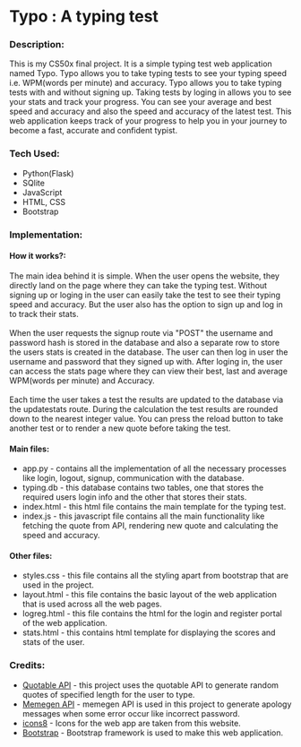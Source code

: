 # Typo : A typing test

### Description:
This is my CS50x final project. It is a simple typing test web application named Typo. Typo allows you to take typing tests to see your typing speed i.e. WPM(words per minute) and accuracy. Typo allows you to take typing tests with and without signing up. Taking tests by loging in allows you to see your stats and track your progress. You can see your average and best speed and accuracy and also the speed and accuracy of the latest test. This web application keeps track of your progress to help you in your journey to become a fast, accurate and confident typist.

### Tech Used:
- Python(Flask)
- SQlite
- JavaScript
- HTML, CSS
- Bootstrap

### Implementation:
#### How it works?:
The main idea behind it is simple. When the user opens the website, they directly land on the page where they can take the typing test. Without signing up or loging in the user can easily take the test to see their typing speed and accuracy. But the user also has the option to sign up and log in to track their stats.\
\
When the user requests the signup route via "POST" the username and password hash is stored in the database and also a separate row to store the users stats is created in the database.
The user can then log in user the username and password that they signed up with. After loging in, the user can access the stats page where they can view their best, last and average WPM(words per minute) and Accuracy.\
\
Each time the user takes a test the results are updated to the database via the updatestats route. During the calculation the test results are rounded down to the nearest integer value. You can press the reload button to take another test or to render a new quote before taking the test.

#### Main files:
- app.py - contains all the implementation of all the necessary processes like login, logout, signup, communication with the database.
- typing.db - this database contains two tables, one that stores the required users login info and the other that stores their stats.
- index.html - this html file contains the main template for the typing test.
- index.js - this javascript file contains all the main functionality like fetching the quote from API, rendering new quote and calculating the speed and accuracy.

#### Other files:
- styles.css - this file contains all the styling apart from bootstrap that are used in the project.
- layout.html - this file contains the basic layout of the web application that is used across all the web pages.
- logreg.html - this file contains the html for the login and register portal of the web application.
- stats.html - this contains html template for displaying the scores and stats of the user.

### Credits:
- [Quotable API](https://api.quotable.io) - this project uses the quotable API to generate random quotes of specified length for the user to type.
- [Memegen API](https://api.memegen.link) - memegen API is used in this project to generate apology messages when some error occur like incorrect password.
- [icons8](https://icons8.com/) - Icons for the web app are taken from this website.
- [Bootstrap](https://getbootstrap.com/) - Bootstrap framework is used to make this web application.
